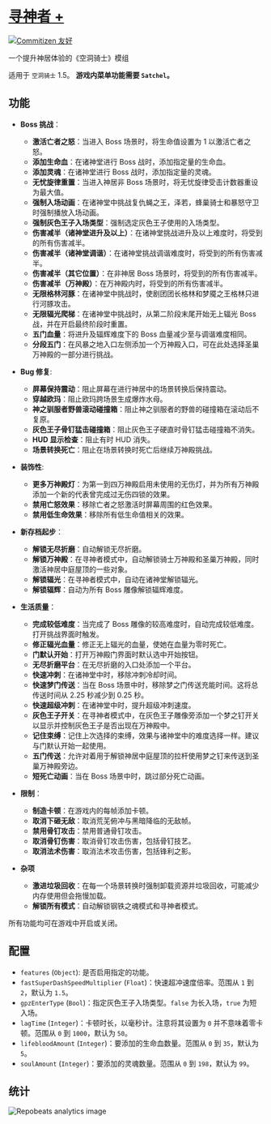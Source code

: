 # [寻神者 +](https://github.com/Clazex/HollowKnight.GodSeekerPlus)

[![Commitizen 友好](https://img.shields.io/badge/commitizen-友好-brightgreen.svg)](http://commitizen.github.io/cz-cli/)

一个提升神居体验的《空洞骑士》模组

适用于 `空洞骑士` 1.5。
**游戏内菜单功能需要 `Satchel`。**

## 功能

- **Boss 挑战**：
  + **激活亡者之怒**：当进入 Boss 场景时，将生命值设置为 1 以激活亡者之怒。
  + **添加生命血**：在诸神堂进行 Boss 战时，添加指定量的生命血。
  + **添加灵魂**：在诸神堂进行 Boss 战时，添加指定量的灵魂。
  + **无忧旋律重置**：当进入神居非 Boss 场景时，将无忧旋律受击计数器重设为最大值。
  + **强制入场动画**：在诸神堂中挑战复仇蝇之王，泽若，蜂巢骑士和暴怒守卫时强制播放入场动画。
  + **强制灰色王子入场类型**：强制选定灰色王子使用的入场类型。
  + **伤害减半（诸神堂进升及以上）**：在诸神堂挑战进升及以上难度时，将受到的所有伤害减半。
  + **伤害减半（诸神堂调谐）**：在诸神堂挑战调谐难度时，将受到的所有伤害减半。
  + **伤害减半（其它位置）**：在非神居 Boss 场景时，将受到的所有伤害减半。
  + **伤害减半（万神殿）**：在万神殿内时，将受到的所有伤害减半。
  + **无限格林河豚**：在诸神堂中挑战时，使剧团团长格林和梦魇之王格林只进行河豚攻击。
  + **无限辐光爬梯**：在诸神堂中挑战时，从第二阶段末尾开始无上辐光 Boss 战，并在开启最终阶段时重置。
  + **五门血量**：将进升及辐辉难度下的 Boss 血量减少至与调谐难度相同。
  + **分段五门**：在风暴之地入口左侧添加一个万神殿入口，可在此处选择圣巢万神殿的一部分进行挑战。

- **Bug 修复**:
  + **屏幕保持震动**：阻止屏幕在进行神居中的场景转换后保持震动。
  + **穿越欧玛**：阻止欧玛跨场景生成爆炸水母。
  + **神之驯服者野兽滚动碰撞箱**：阻止神之驯服者的野兽的碰撞箱在滚动后不复原。
  + **灰色王子骨钉猛击碰撞箱**：阻止灰色王子硬直时骨钉猛击碰撞箱不消失。
  + **HUD 显示检查**：阻止有时 HUD 消失。
  + **场景转换死亡**：阻止在场景转换时死亡后继续万神殿挑战。

- **装饰性**:
  + **更多万神殿灯**：为第一到四万神殿启用未使用的无伤灯，并为所有万神殿添加一个新的代表曾完成过无伤四锁的效果。
  + **禁用亡怒效果**：移除亡者之怒激活时屏幕周围的红色效果。
  + **禁用低生命效果**：移除所有低生命值相关的效果。

- **新存档起步**：
  + **解锁无尽折磨**：自动解锁无尽折磨。
  + **解锁万神殿**：在寻神者模式中，自动解锁骑士万神殿和圣巢万神殿，同时激活神居中庭屋顶的一些对象。
  + **解锁辐光**：在寻神者模式中，自动在诸神堂解锁辐光。
  + **解锁辐辉**：自动为所有 Boss 雕像解锁辐辉难度。

- **生活质量**：
  + **完成较低难度**：当完成了 Boss 雕像的较高难度时，自动完成较低难度。打开挑战界面时触发。
  + **修正辐光血量**：修正无上辐光的血量，使她在血量为零时死亡。
  + **门默认开始**：打开万神殿门界面时默认选中开始按钮。
  + **无尽折磨平台**：在无尽折磨的入口处添加一个平台。
  + **快速冲刺**：在诸神堂中时，移除冲刺冷却时间。
  + **快速梦门传送**：当在 Boss 场景中时，移除梦之门传送充能时间。这将总传送时间从 2.25 秒减少到 0.25 秒。
  + **快速超级冲刺**：在诸神堂中时，提升超级冲刺速度。
  + **灰色王子开关**：在寻神者模式中，在灰色王子雕像旁添加一个梦之钉开关以显示并控制灰色王子是否出现在万神殿中。
  + **记住束缚**：记住上次选择的束缚，效果与诸神堂中的难度选择一样。建议与门默认开始一起使用。
  + **五门传送**：允许对着用于解锁神居中庭屋顶的拉杆使用梦之钉来传送到圣巢万神殿旁边。
  + **短死亡动画**：当在 Boss 场景中时，跳过部分死亡动画。

- **限制**：
  + **制造卡顿**：在游戏内的每帧添加卡顿。
  + **取消下砸无敌**：取消荒芜俯冲与黑暗降临的无敌帧。
  + **禁用骨钉攻击**：禁用普通骨钉攻击。
  + **取消骨钉伤害**：取消骨钉攻击伤害，包括骨钉技艺。
  + **取消法术伤害**：取消法术攻击伤害，包括锋利之影。

- **杂项**
  + **激进垃圾回收**：在每一个场景转换时强制卸载资源并垃圾回收，可能减少内存使用但会拖慢加载。
  + **解锁所有模式**：自动解锁钢铁之魂模式和寻神者模式。

所有功能均可在游戏中开启或关闭。

## 配置

- `features` (`Object`): 是否启用指定的功能。
- `fastSuperDashSpeedMultiplier` (`Float`)：快速超冲速度倍率。范围从 `1` 到 `2`，默认为 `1.5`。
- `gpzEnterType` (`Bool`)：指定灰色王子入场类型。`false` 为长入场，`true` 为短入场。
- `lagTime` (`Integer`)：卡顿时长，以毫秒计。注意将其设置为 `0` 并不意味着零卡顿。范围从 `0` 到 `1000`，默认为 `50`。
- `lifebloodAmount` (`Integer`)：要添加的生命血数量。范围从 `0` 到 `35`，默认为 `5`。
- `soulAmount` (`Integer`)：要添加的灵魂数量。范围从 `0` 到 `198`，默认为 `99`。

## 统计

![Repobeats analytics image](https://repobeats.axiom.co/api/embed/65e526723e20438fd78f8e117dee0a55cca44715.svg)
